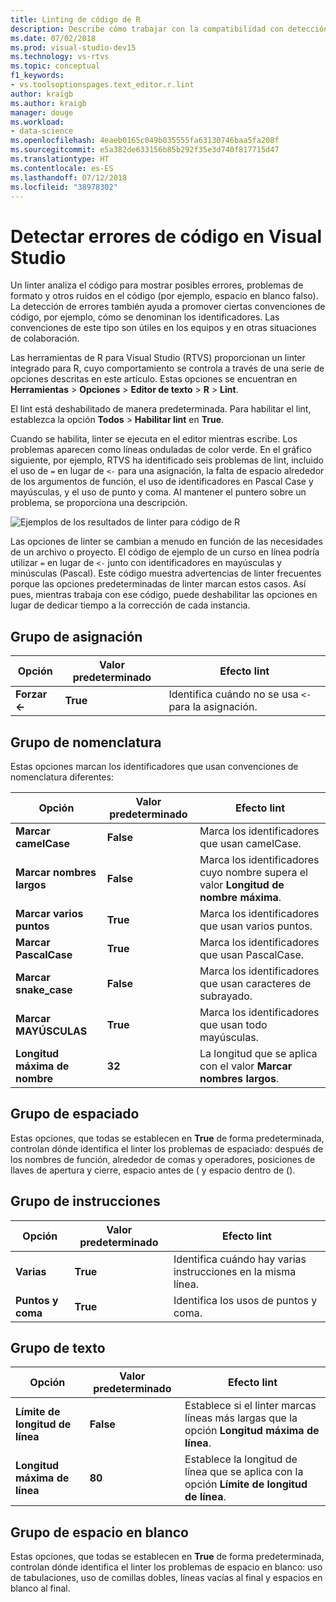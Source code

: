 ```yaml
---
title: Linting de código de R
description: Describe cómo trabajar con la compatibilidad con detección de errores integrada en Visual Studio para R, incluidas las opciones de linter correspondientes.
ms.date: 07/02/2018
ms.prod: visual-studio-dev15
ms.technology: vs-rtvs
ms.topic: conceptual
f1_keywords:
- vs.toolsoptionspages.text_editor.r.lint
author: kraigb
ms.author: kraigb
manager: douge
ms.workload:
- data-science
ms.openlocfilehash: 4eaeb0165c049b035555fa63130746baa5fa208f
ms.sourcegitcommit: e5a382de633156b85b292f35e3d740f817715d47
ms.translationtype: HT
ms.contentlocale: es-ES
ms.lasthandoff: 07/12/2018
ms.locfileid: "38978302"
---
```

# <a name="lint-r-code-in-visual-studio"></a>Detectar errores de código en Visual Studio

Un linter analiza el código para mostrar posibles errores, problemas de formato y otros ruidos en el código (por ejemplo, espacio en blanco falso). La detección de errores también ayuda a promover ciertas convenciones de código, por ejemplo, cómo se denominan los identificadores. Las convenciones de este tipo son útiles en los equipos y en otras situaciones de colaboración.

Las herramientas de R para Visual Studio (RTVS) proporcionan un linter integrado para R, cuyo comportamiento se controla a través de una serie de opciones descritas en este artículo. Estas opciones se encuentran en **Herramientas** > **Opciones** > **Editor de texto** > **R** > **Lint**.

El lint está deshabilitado de manera predeterminada. Para habilitar el lint, establezca la opción **Todos** > **Habilitar lint** en **True**.

Cuando se habilita, linter se ejecuta en el editor mientras escribe. Los problemas aparecen como líneas onduladas de color verde. En el gráfico siguiente, por ejemplo, RTVS ha identificado seis problemas de lint, incluido el uso de `=` en lugar de `<-` para una asignación, la falta de espacio alrededor de los argumentos de función, el uso de identificadores en Pascal Case y mayúsculas, y el uso de punto y coma. Al mantener el puntero sobre un problema, se proporciona una descripción.

![Ejemplos de los resultados de linter para código de R](media/linting-01.png)

Las opciones de linter se cambian a menudo en función de las necesidades de un archivo o proyecto. El código de ejemplo de un curso en línea podría utilizar `=` en lugar de `<-` junto con identificadores en mayúsculas y minúsculas (Pascal). Este código muestra advertencias de linter frecuentes porque las opciones predeterminadas de linter marcan estos casos. Así pues, mientras trabaja con ese código, puede deshabilitar las opciones en lugar de dedicar tiempo a la corrección de cada instancia.

## <a name="assignment-group"></a>Grupo de asignación

| Opción | Valor predeterminado | Efecto lint |
| --- | --- | --- |
| **Forzar \<-** | **True** | Identifica cuándo no se usa `<-` para la asignación. |

## <a name="naming-group"></a>Grupo de nomenclatura

Estas opciones marcan los identificadores que usan convenciones de nomenclatura diferentes:

| Opción | Valor predeterminado | Efecto lint |
| --- | --- | --- |
| **Marcar camelCase** | **False** | Marca los identificadores que usan camelCase. |
| **Marcar nombres largos** | **False** | Marca los identificadores cuyo nombre supera el valor **Longitud de nombre máxima**. |
| **Marcar varios puntos** | **True** | Marca los identificadores que usan varios puntos. |
| **Marcar PascalCase** | **True** | Marca los identificadores que usan PascalCase. |
| **Marcar snake_case** | **False** | Marca los identificadores que usan caracteres de subrayado. |
| **Marcar MAYÚSCULAS** | **True** | Marca los identificadores que usan todo mayúsculas. |
| **Longitud máxima de nombre** | **32** | La longitud que se aplica con el valor **Marcar nombres largos**. |

## <a name="spacing-group"></a>Grupo de espaciado

Estas opciones, que todas se establecen en **True** de forma predeterminada, controlan dónde identifica el linter los problemas de espaciado: después de los nombres de función, alrededor de comas y operadores, posiciones de llaves de apertura y cierre, espacio antes de ( y espacio dentro de ().

## <a name="statements-group"></a>Grupo de instrucciones

| Opción | Valor predeterminado | Efecto lint |
| --- | --- | --- |
| **Varias** | **True** | Identifica cuándo hay varias instrucciones en la misma línea. |
| **Puntos y coma** | **True** | Identifica los usos de puntos y coma. |

## <a name="text-group"></a>Grupo de texto

| Opción | Valor predeterminado | Efecto lint |
| --- | --- | --- |
| **Límite de longitud de línea** | **False** | Establece si el linter marcas líneas más largas que la opción **Longitud máxima de línea**. |
| **Longitud máxima de línea** | **80** | Establece la longitud de línea que se aplica con la opción **Límite de longitud de línea**. |

## <a name="whitespace-group"></a>Grupo de espacio en blanco

Estas opciones, que todas se establecen en **True** de forma predeterminada, controlan dónde identifica el linter los problemas de espacio en blanco: uso de tabulaciones, uso de comillas dobles, líneas vacías al final y espacios en blanco al final.